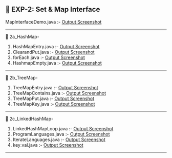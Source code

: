 ## 🔸 EXP-2: Set & Map Interface

MapInterfaceDemo.java :- [Output Screenshot](https://github.com/Pavan20041207/Advanced_Java/blob/main/EXP-2_SetInterface/MapInterfaceDemo.png)

-----------------------------------------------------------------------------------------------------------------------------------------  

📌 2a_HashMap-

1. HashMapEntry.java :- [Output Screenshot](https://github.com/Pavan20041207/Advanced_Java/blob/main/EXP-2_SetInterface/2a_HashMap/Screenshot-HashMap_1.png)
2. ClearandPut.java  :- [Output Screenshot](https://github.com/Pavan20041207/Advanced_Java/blob/main/EXP-2_SetInterface/2a_HashMap/Screenshot-HashMap_2.png)
3. forEach.java      :- [Output Screenshot](https://github.com/Pavan20041207/Advanced_Java/blob/main/EXP-2_SetInterface/2a_HashMap/Screenshot-HashMap_3.png)
4. HashmapEmpty.java :- [Output Screenshot](https://github.com/Pavan20041207/Advanced_Java/blob/main/EXP-2_SetInterface/2a_HashMap/Screenshot-HashMap_4.png)

-----------------------------------------------------------------------------------------------------------------------------------------  

📌 2b_TreeMap-

1. TreeMapEntry.java    :- [Output Screenshot](https://github.com/Pavan20041207/Advanced_Java/blob/main/EXP-2_SetInterface/2b_TreeMap/Screenshot-Tree_Map_1.png)
2. TreeMapContains.java :- [Output Screenshot](https://github.com/Pavan20041207/Advanced_Java/blob/main/EXP-2_SetInterface/2b_TreeMap/Screenshot-Tree_Map_2.png)
3. TreeMapPut.java      :- [Output Screenshot](https://github.com/Pavan20041207/Advanced_Java/blob/main/EXP-2_SetInterface/2b_TreeMap/Screenshot-Tree_Map_3.png)
4. TreeMapKey.java      :- [Output Screenshot](https://github.com/Pavan20041207/Advanced_Java/blob/main/EXP-2_SetInterface/2b_TreeMap/Screenshot-Tree_Map_4.png)

-----------------------------------------------------------------------------------------------------------------------------------------  

📌 2c_LinkedHashMap-

1. LinkedHashMapLoop.java :- [Output Screenshot](https://github.com/Pavan20041207/Advanced_Java/blob/main/EXP-2_SetInterface/2c_LinkedHashMap/Screenshot-Linked_HashMap_1.png)
2. ProgramLanguages.java  :- [Output Screenshot](https://github.com/Pavan20041207/Advanced_Java/blob/main/EXP-2_SetInterface/2c_LinkedHashMap/Screenshot-Linked_HashMap_2.png)
3. IterateLanguages.java  :- [Output Screenshot](https://github.com/Pavan20041207/Advanced_Java/blob/main/EXP-2_SetInterface/2c_LinkedHashMap/Screenshot-Linked_HashMap_3.png)
4. key_val.java           :- [Output Screenshot](https://github.com/Pavan20041207/Advanced_Java/blob/main/EXP-2_SetInterface/2c_LinkedHashMap/Screenshot-Linked_HashMap_4.png)

-----------------------------------------------------------------------------------------------------------------------------------------  

